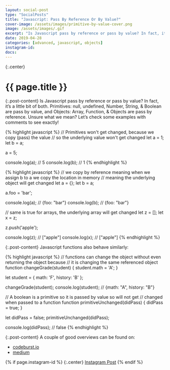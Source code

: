 ```yaml
---
layout: social-post
type: "SocialPosts"
title: "Javascript: Pass By Reference Or By Value?"
cover-image: /assets/images/primitive-by-value-cover.png
image: /assets/images/.gif
excerpt: "Is Javascript pass by reference or pass by value? In fact, it’s a little bit of both."
date: 2019-04-28
categories: [advanced, javascript, objects]
instagram-id: 
docs: 
---
```

{:.center}
# {{ page.title }}

{:.post-content}
Is Javascript pass by reference or pass by value? In fact, it’s a little bit of 
both. Primitives: null, undefined, Number, String, & Boolean are pass by value, 
and Objects: Array, Function, & Objects are pass by reference. 
Unsure what we mean? Let’s check some examples with comments to see exactly!

{% highlight javascript %}
// Primitives won't get changed, because we copy (pass) the value
// so the underlying value won't get changed
let a = 1;
let b = a;

a = 5;

console.log(a); // 5
console.log(b); // 1
{% endhighlight %}

{% highlight javascript %}
// we copy by reference meaning when we assign b to a we copy the location in memory
// meaning the underlying object will get changed
let a = {};
let b = a;

a.foo = 'bar';

console.log(a); // {foo: "bar"}
console.log(b); // {foo: "bar"}

// same is true for arrays, the underlying array will get changed
let z = [];
let x = z;

z.push('apple');

console.log(z); // ["apple"]
console.log(x); // ["apple"]
{% endhighlight %}

{:.post-content}
Javascript functions also behave similarly:

{% highlight javascript %}
// functions can change the object without even returning the object because
// it is changing the same referenced object
function changeGrade(student) {
    student.math = 'A';
}

let student = {
    math: 'F',
    history: 'B'
};

changeGrade(student);
console.log(student); // {math: "A", history: "B"}

// A boolean is a primitive so it is passed by value so will not get 
// changed when passed to a function
function primitiveUnchanged(didPass) {
    didPass = true;
}

let didPass = false; 
primitiveUnchanged(didPass);

console.log(didPass); // false
{% endhighlight %}


{:.post-content}
A couple of good overviews can be found on:
* <a href="https://codeburst.io/explaining-value-vs-reference-in-javascript-647a975e12a0" target="_blank">codeburst.io</a>
* <a href="https://medium.com/dailyjs/back-to-roots-javascript-value-vs-reference-8fb69d587a18" target="_blank">medium</a>

{% if page.instagram-id %}
{:.center}
<a class="insta-link" href="https://www.instagram.com/p/{{page.instagram-id}}" target="_blank">Instagram Post</a>
{% endif %}
